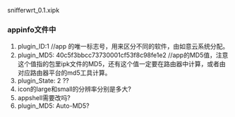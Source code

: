 snifferwrt_0.1.xipk

### appinfo文件中
1. plugin_ID:1  //app 的唯一标志号，用来区分不同的软件，由如意云系统分配。
2. plugin_MD5: 40c5f3bbcc73730001cf53f8c98fe1e2     //app的MD5值，注意这个值指的包里ipk文件的MD5，还有这个值一定要在路由器中计算，或者由对应路由器平台的md5工具计算。
3. plugin_State: 2 ??
4. icon的large和small的分辨率分别是多大?
5. appshell需要改吗?
6. plugin_MD5: Auto-MD5?
